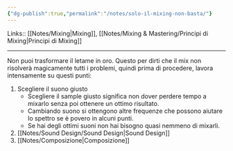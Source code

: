 ```yaml
---
{"dg-publish":true,"permalink":"/notes/solo-il-mixing-non-basta/"}
---
```


Links:: [[Notes/Mixing\|Mixing]], [[Notes/Mixing & Mastering/Principi di Mixing\|Principi di Mixing]]

---

Non puoi trasformare il letame in oro. Questo per dirti che il mix non risolverà magicamente tutti i problemi, quindi prima di procedere, lavora intensamente su questi punti:
1. Scegliere il suono giusto
	- Scegliere il sample giusto significa non dover perdere tempo a mixarlo senza poi ottenere un ottimo risultato.
	- Cambiando suono si ottengono altre frequenze che possono aiutare lo spettro se è povero in alcuni punti.
	- Se hai degli ottimi suoni non hai bisogno quasi nemmeno di mixarli.
2. [[Notes/Sound Design/Sound Design\|Sound Design]]
3. [[Notes/Composizione\|Composizione]]




